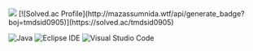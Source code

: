 

<img src="http://mazandi.herokuapp.com/api?handle=tmdsid0905&theme=dark"/>
[![Solved.ac Profile](http://mazassumnida.wtf/api/generate_badge?boj=tmdsid0905)](https://solved.ac/tmdsid0905)<br/>

![Java](https://img.shields.io/badge/Java-007396.svg?&style=for-the-badge&logo=Java&logoColor=white)
![Eclipse IDE](https://img.shields.io/badge/Eclipse%20IDE-2C2255.svg?&style=for-the-badge&logo=Eclipse%20IDE&logoColor=white)
![Visual Studio Code](https://img.shields.io/badge/Visual%20Studio%20Code-007ACC.svg?&style=for-the-badge&logo=Visual%20Studio%20Code&logoColor=white)






